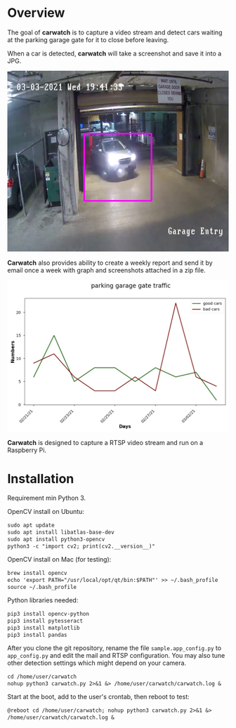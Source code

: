 Overview
========

The goal of **carwatch** is to capture a video stream and detect cars waiting at the parking garage gate for it to close before leaving.

When a car is detected, **carwatch** will take a screenshot and save it into a JPG.

![Example Detection](./example_detection.jpg)

**Carwatch** also provides ability to create a weekly report and send it by email once a week with graph and screenshots attached in a zip file.

![Example Report](./example_report.png)

**Carwatch** is designed to capture a RTSP video stream and run on a Raspberry Pi.

Installation
============

Requirement min Python 3.

OpenCV install on Ubuntu:
```
sudo apt update
sudo apt install libatlas-base-dev
sudo apt install python3-opencv
python3 -c "import cv2; print(cv2.__version__)"
```

OpenCV install on Mac (for testing):
```
brew install opencv
echo 'export PATH="/usr/local/opt/qt/bin:$PATH"' >> ~/.bash_profile
source ~/.bash_profile
```

Python libraries needed:
```
pip3 install opencv-python
pip3 install pytesseract
pip3 install matplotlib
pip3 install pandas
```

After you clone the git repository, rename the file ``sample.app_config.py`` to ``app_config.py`` and edit the mail and RTSP configuration.
You may also tune other detection settings which might depend on your camera.

```
cd /home/user/carwatch
nohup python3 carwatch.py 2>&1 &> /home/user/carwatch/carwatch.log &
```

Start at the boot, add to the user's crontab, then reboot to test:
```
@reboot cd /home/user/carwatch; nohup python3 carwatch.py 2>&1 &> /home/user/carwatch/carwatch.log &
```

